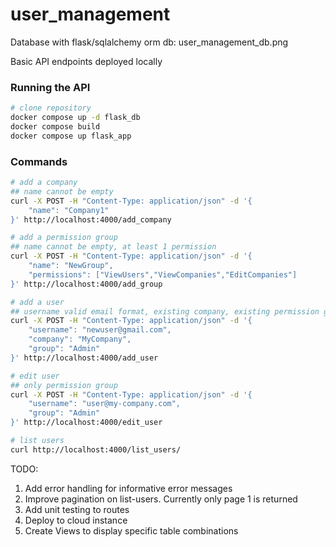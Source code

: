 # user_management

Database with flask/sqlalchemy orm db: user_management_db.png

Basic API endpoints deployed locally

### Running the API
```bash
# clone repository
docker compose up -d flask_db
docker compose build
docker compose up flask_app
```
### Commands
```bash
# add a company
## name cannot be empty
curl -X POST -H "Content-Type: application/json" -d '{
    "name": "Company1"
}' http://localhost:4000/add_company

# add a permission group
## name cannot be empty, at least 1 permission
curl -X POST -H "Content-Type: application/json" -d '{
    "name": "NewGroup",
    "permissions": ["ViewUsers","ViewCompanies","EditCompanies"]
}' http://localhost:4000/add_group

# add a user
## username valid email format, existing company, existing permission group
curl -X POST -H "Content-Type: application/json" -d '{
    "username": "newuser@gmail.com",
    "company": "MyCompany",
    "group": "Admin"
}' http://localhost:4000/add_user

# edit user
## only permission group
curl -X POST -H "Content-Type: application/json" -d '{
    "username": "user@my-company.com",
    "group": "Admin"
}' http://localhost:4000/edit_user

# list users 
curl http://localhost:4000/list_users/
```

TODO:

1. Add error handling for informative error messages
2. Improve pagination on list-users. Currently only page 1 is returned
3. Add unit testing to routes
4. Deploy to cloud instance
5. Create Views to display specific table combinations
